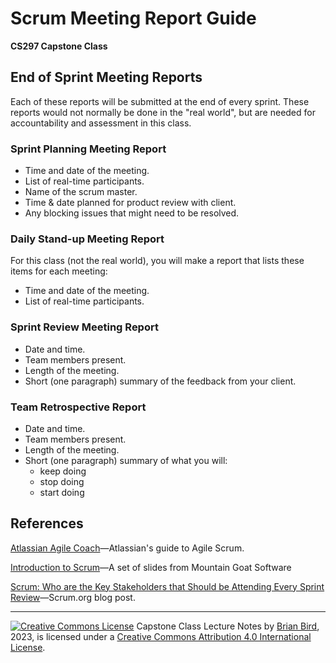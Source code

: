 <h1>Scrum Meeting Report Guide</h1>

**CS297 Capstone Class**

## End of Sprint Meeting Reports

Each of these reports will be submitted at the end of every sprint. These reports would not normally be done in the "real world", but are needed for accountability and assessment in this class.

### Sprint Planning Meeting Report

- Time and date of the meeting.
- List of real-time participants.
- Name of the scrum master.
- Time & date planned for product review with client.
- Any blocking issues that might need to be resolved.



### Daily Stand-up Meeting Report

For this class (not the real world), you will make a report that lists these items for each meeting:

- Time and date of the meeting.
- List of real-time participants.



### Sprint Review Meeting Report

- Date and time.
- Team members present.
- Length of the meeting.
- Short (one paragraph) summary of the feedback from your client.



### Team Retrospective Report

- Date and time.
- Team members present.
- Length of the meeting.
- Short (one paragraph) summary of what you will:
  - keep doing
  - stop doing
  - start doing



## References

[Atlassian Agile Coach](https://www.atlassian.com/agile)&mdash;Atlassian's guide to Agile Scrum.

[Introduction to Scrum](https://www.mountaingoatsoftware.com/presentations/an-introduction-to-scrum)&mdash;A set of slides from Mountain Goat Software

[Scrum: Who are the Key Stakeholders that Should be Attending Every Sprint Review](https://www.scrum.org/resources/blog/scrum-who-are-key-stakeholders-should-be-attending-every-sprint-review)&mdash;Scrum.org blog post.



------

[![Creative Commons License](https://i.creativecommons.org/l/by/4.0/88x31.png)](http://creativecommons.org/licenses/by/4.0/)
Capstone Class Lecture Notes by [Brian Bird](https://profbird.dev), <time>2023</time>, is licensed under a [Creative Commons Attribution 4.0 International License](http://creativecommons.org/licenses/by/4.0/). 
